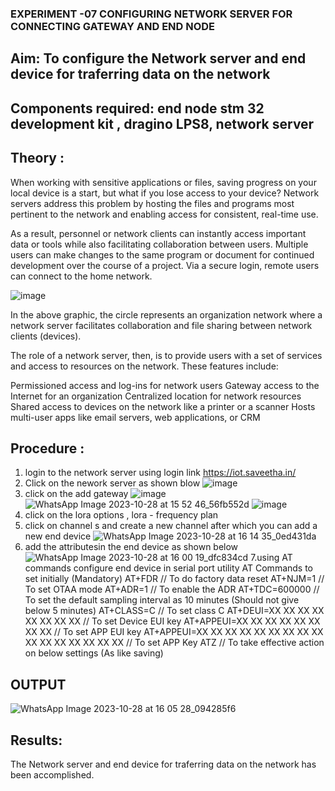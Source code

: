  ### EXPERIMENT -07 CONFIGURING NETWORK SERVER FOR CONNECTING GATEWAY AND END NODE 
 
## Aim: To  configure  the Network server and end device for traferring data on the network
## Components required: end node stm 32 development kit , dragino LPS8, network server 

## Theory :
When working with sensitive applications or files, saving progress on your local device is a start, but what if you lose access to your device? Network servers address this problem by hosting the files and programs most pertinent to the network and enabling access for consistent, real-time use. 

As a result, personnel or network clients can instantly access important data or tools while also facilitating collaboration between users. Multiple users can make changes to the same program or document for continued development over the course of a project. Via a secure login, remote users can connect to the home network.

![image](https://github.com/vasanthkumarch/EXPERIMENT-07-CONFIGURING-NETWORK-SERVER-FOR-CONNECTING-GATEWAY-AND-END-NODE-/assets/36288975/59db9b76-ddd5-4d6a-9075-8db233f5e479)

In the above graphic, the circle represents an organization network where a network server facilitates collaboration and file sharing between network clients (devices).

 The role of a network server, then, is to provide users with a set of services and access to resources on the network. These features include:

Permissioned access and log-ins for network users Gateway access to the Internet for an organization Centralized location for network resources  Shared access to devices on the network like a printer or a scanner Hosts multi-user apps like email servers, web applications, or CRM

## Procedure :

 1. login to the network server using login link  https://iot.saveetha.in/
 2. Click on the nework server as shown blow 
 ![image](https://github.com/vasanthkumarch/EXPERIMENT-07-CONFIGURING-NETWORK-SERVER-FOR-CONNECTING-GATEWAY-AND-END-NODE-/assets/36288975/1bd434ca-1426-4102-8384-94473483543e)
 3. click on the add gateway 
 ![image](https://github.com/vasanthkumarch/EXPERIMENT-07-CONFIGURING-NETWORK-SERVER-FOR-CONNECTING-GATEWAY-AND-END-NODE-/assets/36288975/47c2e08d-6598-4437-8b07-f213d6f3b8ac)
![WhatsApp Image 2023-10-28 at 15 52 46_56fb552d](https://github.com/BharathCSEIOT/EXPERIMENT-07-CONFIGURING-NETWORK-SERVER-FOR-CONNECTING-GATEWAY-AND-END-NODE-/assets/122793480/7da5e5bc-d85a-4a77-b015-49cd930eb3d7)
![image](https://github.com/vasanthkumarch/EXPERIMENT-07-CONFIGURING-NETWORK-SERVER-FOR-CONNECTING-GATEWAY-AND-END-NODE-/assets/36288975/a2e3ae58-6402-49e8-8f96-679059c1842c)
4. click on the lora options , lora - frequency plan 
5. click on channel s and create a new channel after which you can add a new end device 
![WhatsApp Image 2023-10-28 at 16 14 35_0ed431da](https://github.com/BharathCSEIOT/EXPERIMENT-07-CONFIGURING-NETWORK-SERVER-FOR-CONNECTING-GATEWAY-AND-END-NODE-/assets/122793480/1bc50b23-35ac-4da6-8e26-c696d350c2ad)
6. add the attributesin the end device as  shown below 
![WhatsApp Image 2023-10-28 at 16 00 19_dfc834cd](https://github.com/BharathCSEIOT/EXPERIMENT-07-CONFIGURING-NETWORK-SERVER-FOR-CONNECTING-GATEWAY-AND-END-NODE-/assets/122793480/57caabdd-0a90-4b74-9448-2fcebec29670)
7.using AT commands configure end device in serial port utility
AT Commands to set initially (Mandatory)
 AT+FDR // To do factory data reset
 AT+NJM=1 // To set OTAA mode
 AT+ADR=1 // To enable the ADR
 AT+TDC=600000 // To set the default sampling interval as 10 minutes
(Should not give below 5 minutes)
 AT+CLASS=C // To set class C
 AT+DEUI=XX XX XX XX XX XX XX XX // To set Device EUI key
 AT+APPEUI=XX XX XX XX XX XX XX XX // To set APP EUI key
 AT+APPEUI=XX XX XX XX XX XX XX XX XX XX XX XX XX XX XX XX //
To set APP Key
 ATZ // To take effective action on below settings (As like saving)

## OUTPUT 
![WhatsApp Image 2023-10-28 at 16 05 28_094285f6](https://github.com/BharathCSEIOT/EXPERIMENT-07-CONFIGURING-NETWORK-SERVER-FOR-CONNECTING-GATEWAY-AND-END-NODE-/assets/122793480/8bba735d-f47e-4551-9bfe-1386be441f29)

## Results: 
  The Network server and end device for traferring data on the network has been accomplished.
